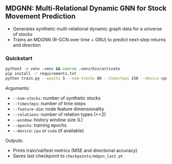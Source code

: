 ## MDGNN: Multi-Relational Dynamic GNN for Stock Movement Prediction

- Generates synthetic multi-relational dynamic graph data for a universe of stocks
- Trains an MDGNN (R-GCN over time + GRU) to predict next-step returns and direction

### Quickstart

```bash
python3 -m venv .venv && source .venv/bin/activate
pip install -r requirements.txt
python train.py --epochs 5 --num-stocks 80 --timesteps 150 --device cpu
```

Arguments:
- `--num-stocks`: number of synthetic stocks
- `--timesteps`: number of time steps
- `--feature-dim`: node feature dimensionality
- `--relations`: number of relation types (>=2)
- `--window`: history window size (L)
- `--epochs`: training epochs
- `--device`: `cpu` or `cuda` (if available)

Outputs:
- Prints train/val/test metrics (MSE and directional accuracy)
- Saves last checkpoint to `checkpoints/mdgnn_last.pt`
